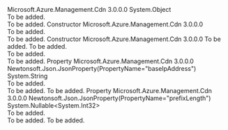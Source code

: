 <Type Name="CidrIpAddress" FullName="Microsoft.Azure.Management.Cdn.Models.CidrIpAddress">
  <TypeSignature Language="C#" Value="public class CidrIpAddress" />
  <TypeSignature Language="ILAsm" Value=".class public auto ansi beforefieldinit CidrIpAddress extends System.Object" />
  <TypeSignature Language="DocId" Value="T:Microsoft.Azure.Management.Cdn.Models.CidrIpAddress" />
  <TypeSignature Language="VB.NET" Value="Public Class CidrIpAddress" />
  <TypeSignature Language="F#" Value="type CidrIpAddress = class" />
  <AssemblyInfo>
    <AssemblyName>Microsoft.Azure.Management.Cdn</AssemblyName>
    <AssemblyVersion>3.0.0.0</AssemblyVersion>
  </AssemblyInfo>
  <Base>
    <BaseTypeName>System.Object</BaseTypeName>
  </Base>
  <Interfaces />
  <Docs>
    <summary>To be added.</summary>
    <remarks>To be added.</remarks>
  </Docs>
  <Members>
    <Member MemberName=".ctor">
      <MemberSignature Language="C#" Value="public CidrIpAddress ();" />
      <MemberSignature Language="ILAsm" Value=".method public hidebysig specialname rtspecialname instance void .ctor() cil managed" />
      <MemberSignature Language="DocId" Value="M:Microsoft.Azure.Management.Cdn.Models.CidrIpAddress.#ctor" />
      <MemberSignature Language="VB.NET" Value="Public Sub New ()" />
      <MemberType>Constructor</MemberType>
      <AssemblyInfo>
        <AssemblyName>Microsoft.Azure.Management.Cdn</AssemblyName>
        <AssemblyVersion>3.0.0.0</AssemblyVersion>
      </AssemblyInfo>
      <Parameters />
      <Docs>
        <summary>To be added.</summary>
        <remarks>To be added.</remarks>
      </Docs>
    </Member>
    <Member MemberName=".ctor">
      <MemberSignature Language="C#" Value="public CidrIpAddress (string baseIpAddress = null, Nullable&lt;int&gt; prefixLength = null);" />
      <MemberSignature Language="ILAsm" Value=".method public hidebysig specialname rtspecialname instance void .ctor(string baseIpAddress, valuetype System.Nullable`1&lt;int32&gt; prefixLength) cil managed" />
      <MemberSignature Language="DocId" Value="M:Microsoft.Azure.Management.Cdn.Models.CidrIpAddress.#ctor(System.String,System.Nullable{System.Int32})" />
      <MemberSignature Language="VB.NET" Value="Public Sub New (Optional baseIpAddress As String = null, Optional prefixLength As Nullable(Of Integer) = null)" />
      <MemberSignature Language="F#" Value="new Microsoft.Azure.Management.Cdn.Models.CidrIpAddress : string * Nullable&lt;int&gt; -&gt; Microsoft.Azure.Management.Cdn.Models.CidrIpAddress" Usage="new Microsoft.Azure.Management.Cdn.Models.CidrIpAddress (baseIpAddress, prefixLength)" />
      <MemberType>Constructor</MemberType>
      <AssemblyInfo>
        <AssemblyName>Microsoft.Azure.Management.Cdn</AssemblyName>
        <AssemblyVersion>3.0.0.0</AssemblyVersion>
      </AssemblyInfo>
      <Parameters>
        <Parameter Name="baseIpAddress" Type="System.String" />
        <Parameter Name="prefixLength" Type="System.Nullable&lt;System.Int32&gt;" />
      </Parameters>
      <Docs>
        <param name="baseIpAddress">To be added.</param>
        <param name="prefixLength">To be added.</param>
        <summary>To be added.</summary>
        <remarks>To be added.</remarks>
      </Docs>
    </Member>
    <Member MemberName="BaseIpAddress">
      <MemberSignature Language="C#" Value="public string BaseIpAddress { get; set; }" />
      <MemberSignature Language="ILAsm" Value=".property instance string BaseIpAddress" />
      <MemberSignature Language="DocId" Value="P:Microsoft.Azure.Management.Cdn.Models.CidrIpAddress.BaseIpAddress" />
      <MemberSignature Language="VB.NET" Value="Public Property BaseIpAddress As String" />
      <MemberSignature Language="F#" Value="member this.BaseIpAddress : string with get, set" Usage="Microsoft.Azure.Management.Cdn.Models.CidrIpAddress.BaseIpAddress" />
      <MemberType>Property</MemberType>
      <AssemblyInfo>
        <AssemblyName>Microsoft.Azure.Management.Cdn</AssemblyName>
        <AssemblyVersion>3.0.0.0</AssemblyVersion>
      </AssemblyInfo>
      <Attributes>
        <Attribute>
          <AttributeName>Newtonsoft.Json.JsonProperty(PropertyName="baseIpAddress")</AttributeName>
        </Attribute>
      </Attributes>
      <ReturnValue>
        <ReturnType>System.String</ReturnType>
      </ReturnValue>
      <Docs>
        <summary>To be added.</summary>
        <value>To be added.</value>
        <remarks>To be added.</remarks>
      </Docs>
    </Member>
    <Member MemberName="PrefixLength">
      <MemberSignature Language="C#" Value="public Nullable&lt;int&gt; PrefixLength { get; set; }" />
      <MemberSignature Language="ILAsm" Value=".property instance valuetype System.Nullable`1&lt;int32&gt; PrefixLength" />
      <MemberSignature Language="DocId" Value="P:Microsoft.Azure.Management.Cdn.Models.CidrIpAddress.PrefixLength" />
      <MemberSignature Language="VB.NET" Value="Public Property PrefixLength As Nullable(Of Integer)" />
      <MemberSignature Language="F#" Value="member this.PrefixLength : Nullable&lt;int&gt; with get, set" Usage="Microsoft.Azure.Management.Cdn.Models.CidrIpAddress.PrefixLength" />
      <MemberType>Property</MemberType>
      <AssemblyInfo>
        <AssemblyName>Microsoft.Azure.Management.Cdn</AssemblyName>
        <AssemblyVersion>3.0.0.0</AssemblyVersion>
      </AssemblyInfo>
      <Attributes>
        <Attribute>
          <AttributeName>Newtonsoft.Json.JsonProperty(PropertyName="prefixLength")</AttributeName>
        </Attribute>
      </Attributes>
      <ReturnValue>
        <ReturnType>System.Nullable&lt;System.Int32&gt;</ReturnType>
      </ReturnValue>
      <Docs>
        <summary>To be added.</summary>
        <value>To be added.</value>
        <remarks>To be added.</remarks>
      </Docs>
    </Member>
  </Members>
</Type>